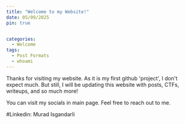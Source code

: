 ```yaml
---
title: "Welcome to my Website!"
date: 05/09/2025
pin: true 


categories:
  - Welcome
tags:
  - Post Formats
  - whoami
---
```


Thanks for visiting my website. As it is my first github 'project', I don't expect much. But still, I will be updating this website with posts, CTFs, writeups, and so much more!

You can visit my socials in main page.
Feel free to reach out to me. 

#Linkedin: Murad Isgandarli


